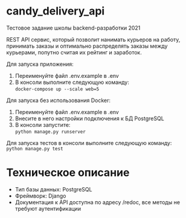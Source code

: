 # candy_delivery_api
Тестовое задание школы backend-разработки 2021

REST API сервис, который позволит нанимать курьеров на работу, принимать заказы и оптимально распределять заказы между курьерами, попутно считая их рейтинг и заработок.

Для запуска приложения:  
1. Переименуйте файл .env.example в .env
2. В консоли выполните следующую команду:  
`docker-compose up --scale web=5`

Для запуска без использования Docker:
1. Переименуйте файл .env.example в .env
2. Внесите в него настройки подключения к БД PostgreSQL
4. В консоли запустите:  
`python manage.py runserver`

Для запуска тестов в консоли выполните следующую команду:  
`python manage.py test`


# Техническое описание
- Тип базы данных: PostgreSQL
- Фреймворк: Django
- Документация к API доступна по адресу /redoc, все методы не требуют аутентификации
